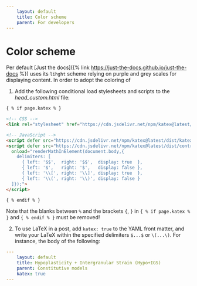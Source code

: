 ```yaml
---
    layout: default
    title: Color scheme
    parent: For developers
---
```

# Color scheme

Per default [Just the docs]({% link https://just-the-docs.github.io/just-the-docs %}) uses its `lihght` scheme relying on purple and grey scales for displaying content. In order to adopt the coloring of 

1) Add the following conditional load stylesheets and scripts to the *head_custom.html* file:

```html
{ % if page.katex % }

<!-- CSS -->
<link rel="stylesheet" href="https://cdn.jsdelivr.net/npm/katex@latest/dist/katex.min.css"/>

<!-- JavaScript -->
<script defer src="https://cdn.jsdelivr.net/npm/katex@latest/dist/katex.min.js"></script>
<script defer src="https://cdn.jsdelivr.net/npm/katex@latest/dist/contrib/auto-render.min.js"
  onload="renderMathInElement(document.body,{
    delimiters: [
      { left: '$$',  right: '$$',  display: true  },
      { left: '$',   right: '$',   display: false },
      { left: '\\[', right: '\\]', display: true  },
      { left: '\\(', right: '\\)', display: false }
  ]});">
</script>

{ % endif % }
```
Note that the blanks between `%` and the brackets `{`, `}` in `{ % if page.katex % }`  and `{ % endif % }` must be removed!

2) To use LaTeX in a post, add `katex: true` to the YAML front matter, and write your LaTeX within the specified delimiters `$...$` or `\(...\)`. For instance, the body of the following:

```yaml
---
    layout: default
    title: Hypoplasticity + Intergranular Strain (Hypo+IGS)
    parent: Constitutive models
    katex: true
---
```
